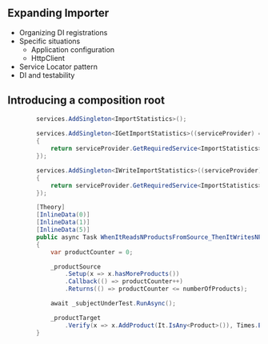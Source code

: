 ## Expanding Importer

-   Organizing DI registrations
-   Specific situations
    - Application configuration
    - HttpClient
-   Service Locator pattern
-   DI and testability

## Introducing a composition root

```csharp
        services.AddSingleton<ImportStatistics>();
        
        services.AddSingleton<IGetImportStatistics>((serviceProvider) =>
        {
            return serviceProvider.GetRequiredService<ImportStatistics>();
        });

        services.AddSingleton<IWriteImportStatistics>((serviceProvider) =>
        {
            return serviceProvider.GetRequiredService<ImportStatistics>();
        });
```

```csharp
        [Theory]
        [InlineData(0)]
        [InlineData(1)]
        [InlineData(5)]
        public async Task WhenItReadsNProductsFromSource_ThenItWritesNProductsToTarget(int numberOfProducts)
        {
            var productCounter = 0;

            _productSource
                .Setup(x => x.hasMoreProducts())
                .Callback(() => productCounter++)
                .Returns(() => productCounter <= numberOfProducts);

            await _subjectUnderTest.RunAsync();

            _productTarget
                .Verify(x => x.AddProduct(It.IsAny<Product>()), Times.Exactly(numberOfProducts));
        }
```